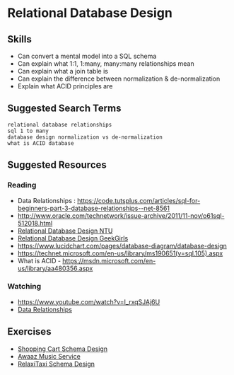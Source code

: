 # Relational Database Design

## Skills

- Can convert a mental model into a SQL schema
- Can explain what 1:1, 1:many, many:many relationships mean
- Can explain what a join table is
- Can explain the difference between normalization & de-normalization
- Explain what ACID principles are

## Suggested Search Terms
```
relational database relationships
sql 1 to many
database design normalization vs de-normalization
what is ACID database
```

## Suggested Resources

### Reading

- Data Relationships : https://code.tutsplus.com/articles/sql-for-beginners-part-3-database-relationships--net-8561
- http://www.oracle.com/technetwork/issue-archive/2011/11-nov/o61sql-512018.html
- [Relational Database Design NTU](https://www.ntu.edu.sg/home/ehchua/programming/sql/Relational_Database_Design.html)
- [Relational Database Design GeekGirls](http://www.geekgirls.com/2011/09/databases-from-scratch-iii-relational-design-process/)
- https://www.lucidchart.com/pages/database-diagram/database-design
- https://technet.microsoft.com/en-us/library/ms190651(v=sql.105).aspx
- What is ACID - https://msdn.microsoft.com/en-us/library/aa480356.aspx

### Watching

- https://www.youtube.com/watch?v=I_rxqSJAj6U
- [Data Relationships](https://www.youtube.com/watch?v=ByqeSP9Y2UM)

## Exercises

- [Shopping Cart Schema Design](./exercises/Shopping-Cart-Schema-Design)
- [Awaaz Music Service](./exercises/Awaaz-Music-Service)
- [RelaxiTaxi Schema Design](./exercises/Taxi-Service-Schema-Design)
